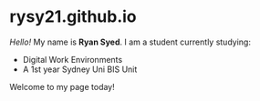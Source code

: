 # rysy21.github.io

_Hello!_ My name is **Ryan Syed**. I am a student currently studying:

- Digital Work Environments
- A 1st year Sydney Uni BIS Unit

Welcome to my page today!
